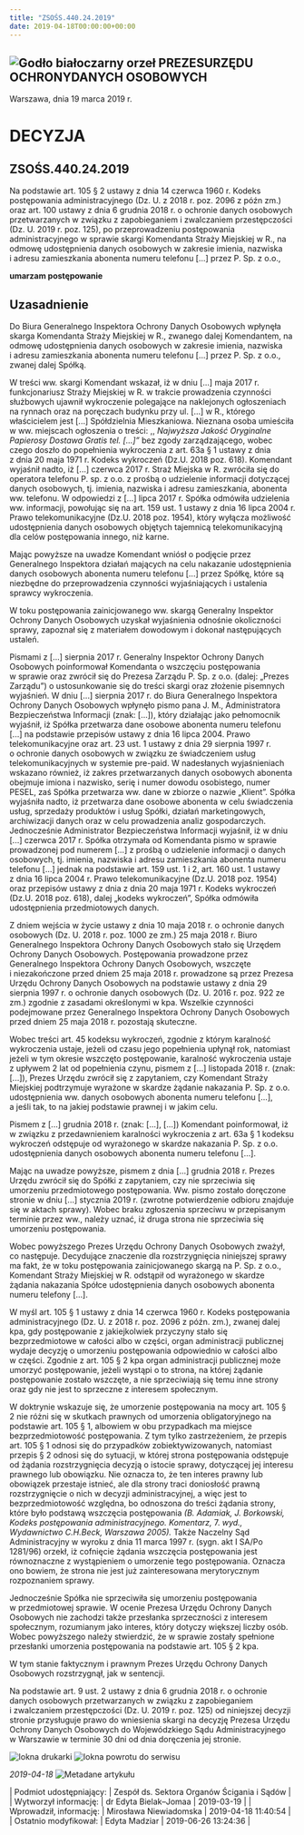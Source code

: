 ```yaml
---
title: "ZSOŚS.440.24.2019"
date: 2019-04-18T00:00:00+00:00
---
```



![Godło białoczarny orzeł](/bundles/app/img/orzeł2.png)
PREZESURZĘDU OCHRONYDANYCH OSOBOWYCH
------------------------------------




 Warszawa, dnia 19
 marca
 2019 r.
 


 DECYZJA
=========


ZSOŚS.440.24.2019
-----------------


Na podstawie art. 105 § 2 ustawy z dnia 14 czerwca 1960 r. Kodeks postępowania administracyjnego (Dz. U. z 2018 r. poz. 2096 z późn zm.) oraz art. 100 ustawy z dnia 6 grudnia 2018 r. o ochronie danych osobowych przetwarzanych w związku z zapobieganiem i zwalczaniem przestępczości (Dz. U. 2019 r. poz. 125), po przeprowadzeniu postępowania administracyjnego w sprawie skargi Komendanta Straży Miejskiej w R., na odmowę udostępnienia danych osobowych w zakresie imienia, nazwiska i adresu zamieszkania abonenta numeru telefonu [...] przez P. Sp. z o.o.,


**umarzam postępowanie**


**Uzasadnienie**
----------------


Do Biura Generalnego Inspektora Ochrony Danych Osobowych wpłynęła skarga Komendanta Straży Miejskiej w R., zwanego dalej Komendantem, na odmowę udostępnienia danych osobowych w zakresie imienia, nazwiska i adresu zamieszkania abonenta numeru telefonu [...] przez P. Sp. z o.o., zwanej dalej Spółką.


W treści ww. skargi Komendant wskazał, iż w dniu [...] maja 2017 r. funkcjonariusz Straży Miejskiej w R. w trakcie prowadzenia czynności służbowych ujawnił wykroczenie polegające na naklejonych ogłoszeniach na rynnach oraz na poręczach budynku przy ul. [...] w R., którego właścicielem jest [...] Spółdzielnia Mieszkaniowa. Nieznana osoba umieściła w ww. miejscach ogłoszenia o treści: ,, *Najwyższa Jakość Oryginalne Papierosy Dostawa Gratis tel. [...]”* bez zgody zarządzającego, wobec czego doszło do popełnienia wykroczenia z art. 63a § 1 ustawy z dnia z dnia 20 maja 1971 r. Kodeks wykroczeń (Dz.U. 2018 poz. 618). Komendant wyjaśnił nadto, iż [...] czerwca 2017 r. Straż Miejska w R. zwróciła się do operatora telefonu P. sp. z o.o. z prośbą o udzielenie informacji dotyczącej danych osobowych, tj. imienia, nazwiska i adresu zamieszkania, abonenta ww. telefonu. W odpowiedzi z [...] lipca 2017 r. Spółka odmówiła udzielenia ww. informacji, powołując się na art. 159 ust. 1 ustawy z dnia 16 lipca 2004 r. Prawo telekomunikacyjne (Dz.U. 2018 poz. 1954), który wyłącza możliwość udostępnienia danych osobowych objętych tajemnicą telekomunikacyjną dla celów postępowania innego, niż karne.


Mając powyższe na uwadze Komendant wniósł o podjęcie przez Generalnego Inspektora działań mających na celu nakazanie udostępnienia danych osobowych abonenta numeru telefonu [...] przez Spółkę, które są niezbędne do przeprowadzenia czynności wyjaśniających i ustalenia sprawcy wykroczenia.


W toku postępowania zainicjowanego ww. skargą Generalny Inspektor Ochrony Danych Osobowych uzyskał wyjaśnienia odnośnie okoliczności sprawy, zapoznał się z materiałem dowodowym i dokonał następujących ustaleń.


Pismami z [...] sierpnia 2017 r. Generalny Inspektor Ochrony Danych Osobowych poinformował Komendanta o wszczęciu postępowania w sprawie oraz zwrócił się do Prezesa Zarządu P. Sp. z o.o. (dalej: „Prezes Zarządu”) o ustosunkowanie się do treści skargi oraz złożenie pisemnych wyjaśnień. W dniu [...] sierpnia 2017 r. do Biura Generalnego Inspektora Ochrony Danych Osobowych wpłynęło pismo pana J. M., Administratora Bezpieczeństwa Informacji (znak: [...]), który działając jako pełnomocnik wyjaśnił, iż Spółka przetwarza dane osobowe abonenta numeru telefonu [...] na podstawie przepisów ustawy z dnia 16 lipca 2004. Prawo telekomunikacyjne oraz art. 23 ust. 1 ustawy z dnia 29 sierpnia 1997 r. o ochronie danych osobowych w związku ze świadczeniem usług telekomunikacyjnych w systemie pre-paid. W nadesłanych wyjaśnieniach wskazano również, iż zakres przetwarzanych danych osobowych abonenta obejmuje imiona i nazwisko, serię i numer dowodu osobistego, numer PESEL, zaś Spółka przetwarza ww. dane w zbiorze o nazwie „Klient”. Spółka wyjaśniła nadto, iż przetwarza dane osobowe abonenta w celu świadczenia usług, sprzedaży produktów i usług Spółki, działań marketingowych, archiwizacji danych oraz w celu prowadzenia analiz gospodarczych. Jednocześnie Administrator Bezpieczeństwa Informacji wyjaśnił, iż w dniu [...] czerwca 2017 r. Spółka otrzymała od Komendanta pismo w sprawie prowadzonej pod numerem [...] z prośbą o udzielenie informacji o danych osobowych, tj. imienia, nazwiska i adresu zamieszkania abonenta numeru telefonu [...] jednak na podstawie art. 159 ust. 1 i 2, art. 160 ust. 1 ustawy z dnia 16 lipca 2004 r. Prawo telekomunikacyjne (Dz.U. 2018 poz. 1954) oraz przepisów ustawy z dnia z dnia 20 maja 1971 r. Kodeks wykroczeń (Dz.U. 2018 poz. 618), dalej „kodeks wykroczeń”, Spółka odmówiła udostępnienia przedmiotowych danych.


Z dniem wejścia w życie ustawy z dnia 10 maja 2018 r. o ochronie danych osobowych (Dz. U. 2018 r. poz. 1000 ze zm.) 25 maja 2018 r. Biuro Generalnego Inspektora Ochrony Danych Osobowych stało się Urzędem Ochrony Danych Osobowych. Postępowania prowadzone przez Generalnego Inspektora Ochrony Danych Osobowych, wszczęte i niezakończone przed dniem 25 maja 2018 r. prowadzone są przez Prezesa Urzędu Ochrony Danych Osobowych na podstawie ustawy z dnia 29 sierpnia 1997 r. o ochronie danych osobowych (Dz. U. 2016 r. poz. 922 ze zm.) zgodnie z zasadami określonymi w kpa. Wszelkie czynności podejmowane przez Generalnego Inspektora Ochrony Danych Osobowych przed dniem 25 maja 2018 r. pozostają skuteczne.


Wobec treści art. 45 kodeksu wykroczeń, zgodnie z którym karalność wykroczenia ustaje, jeżeli od czasu jego popełnienia upłynął rok, natomiast jeżeli w tym okresie wszczęto postępowanie, karalność wykroczenia ustaje z upływem 2 lat od popełnienia czynu, pismem z [...] listopada 2018 r. (znak: [...]), Prezes Urzędu zwrócił się z zapytaniem, czy Komendant Straży Miejskiej podtrzymuje wyrażone w skardze żądanie nakazania P. Sp. z o.o. udostępnienia ww. danych osobowych abonenta numeru telefonu [...], a jeśli tak, to na jakiej podstawie prawnej i w jakim celu.


Pismem z [...] grudnia 2018 r. (znak: [...], [...]) Komendant poinformował, iż w związku z przedawnieniem karalności wykroczenia z art. 63a § 1 kodeksu wykroczeń odstępuje od wyrażonego w skardze nakazania P. Sp. z o.o. udostępnienia danych osobowych abonenta numeru telefonu [...].


Mając na uwadze powyższe, pismem z dnia [...] grudnia 2018 r. Prezes Urzędu zwrócił się do Spółki z zapytaniem, czy nie sprzeciwia się umorzeniu przedmiotowego postępowania. Ww. pismo zostało doręczone stronie w dniu [...] stycznia 2019 r. (zwrotne potwierdzenie odbioru znajduje się w aktach sprawy). Wobec braku zgłoszenia sprzeciwu w przepisanym terminie przez ww., należy uznać, iż druga strona nie sprzeciwia się umorzeniu postępowania.


Wobec powyższego Prezes Urzędu Ochrony Danych Osobowych zważył, co następuje. Decydujące znaczenie dla rozstrzygnięcia niniejszej sprawy ma fakt, że w toku postępowania zainicjowanego skargą na P. Sp. z o.o., Komendant Straży Miejskiej w R. odstąpił od wyrażonego w skardze żądania nakazania Spółce udostępnienia danych osobowych abonenta numeru telefony [...].


W myśl art. 105 § 1 ustawy z dnia 14 czerwca 1960 r. Kodeks postępowania administracyjnego (Dz. U. z 2018 r. poz. 2096 z późn. zm.), zwanej dalej kpa, gdy postępowanie z jakiejkolwiek przyczyny stało się bezprzedmiotowe w całości albo w części, organ administracji publicznej wydaje decyzję o umorzeniu postępowania odpowiednio w całości albo w części. Zgodnie z art. 105 § 2 kpa organ administracji publicznej może umorzyć postępowanie, jeżeli wystąpi o to strona, na której żądanie postępowanie zostało wszczęte, a nie sprzeciwiają się temu inne strony oraz gdy nie jest to sprzeczne z interesem społecznym.


W doktrynie wskazuje się, że umorzenie postępowania na mocy art. 105 § 2 nie różni się w skutkach prawnych od umorzenia obligatoryjnego na podstawie art. 105 § 1, albowiem w obu przypadkach ma miejsce bezprzedmiotowość postępowania. Z tym tylko zastrzeżeniem, że przepis art. 105 § 1 odnosi się do przypadków zobiektywizowanych, natomiast przepis § 2 odnosi się do sytuacji, w której strona postępowania odstępuje od żądania rozstrzygnięcia decyzją o istocie sprawy, dotyczącej jej interesu prawnego lub obowiązku. Nie oznacza to, że ten interes prawny lub obowiązek przestaje istnieć, ale dla strony traci doniosłość prawną rozstrzygnięcie o nich w decyzji administracyjnej, a więc jest to bezprzedmiotowość względna, bo odnoszona do treści żądania strony, które było podstawą wszczęcia postępowania *(B. Adamiak, J. Borkowski, Kodeks postępowania administracyjnego. Komentarz,* 7. *wyd., Wydawnictwo C.H.Beck, Warszawa 2005).* Także Naczelny Sąd Administracyjny w wyroku z dnia 11 marca 1997 r. (sygn. akt I SA/Po 1281/96) orzekł, iż cofnięcie żądania wszczęcia postępowania jest równoznaczne z wystąpieniem o umorzenie tego postępowania. Oznacza ono bowiem, że strona nie jest już zainteresowana merytorycznym rozpoznaniem sprawy.


Jednocześnie Spółka nie sprzeciwiła się umorzeniu postępowania w przedmiotowej sprawie. W ocenie Prezesa Urzędu Ochrony Danych Osobowych nie zachodzi także przesłanka sprzeczności z interesem społecznym, rozumianym jako interes, który dotyczy większej liczby osób. Wobec powyższego należy stwierdzić, że w sprawie zostały spełnione przesłanki umorzenia postępowania na podstawie art. 105 § 2 kpa.


W tym stanie faktycznym i prawnym Prezes Urzędu Ochrony Danych Osobowych rozstrzygnął, jak w sentencji.


Na podstawie art. 9 ust. 2 ustawy z dnia 6 grudnia 2018 r. o ochronie danych osobowych przetwarzanych w związku z zapobieganiem i zwalczaniem przestępczości (Dz. U. 2019 r. poz. 125) od niniejszej decyzji stronie przysługuje prawo do wniesienia skargi na decyzję Prezesa Urzędu Ochrony Danych Osobowych do Wojewódzkiego Sądu Administracyjnego w Warszawie w terminie 30 dni od dnia doręczenia jej stronie.



![Iokna drukarki](/bundles/app/img/ico/print.svg "Kliknij aby zobaczyć wersję do wydruku.")
![Iokna powrotu do serwisu](/bundles/app/img/ico/back.svg "Kliknij aby wrócić do normalnej wersji serwisu.")


*2019-04-18*
![Metadane artykułu](/bundles/app/img/metadane-s3.png "Metadane artykułu")




| Podmiot udostępniający: | Zespół ds. Sektora Organów Ścigania i Sądów |
| Wytworzył informację: | dr Edyta Bielak–Jomaa | 2019-03-19 |
| Wprowadził‚ informację: | Mirosława Niewiadomska | 2019-04-18 11:40:54 |
| Ostatnio modyfikował: | Edyta Madziar | 2019-06-26 13:24:36 |


